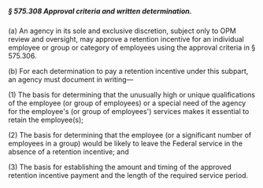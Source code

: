 ##### § 575.308 Approval criteria and written determination. #####

(a) An agency in its sole and exclusive discretion, subject only to OPM review and oversight, may approve a retention incentive for an individual employee or group or category of employees using the approval criteria in § 575.306.

(b) For each determination to pay a retention incentive under this subpart, an agency must document in writing—

(1) The basis for determining that the unusually high or unique qualifications of the employee (or group of employees) or a special need of the agency for the employee's (or group of employees') services makes it essential to retain the employee(s);

(2) The basis for determining that the employee (or a significant number of employees in a group) would be likely to leave the Federal service in the absence of a retention incentive; and

(3) The basis for establishing the amount and timing of the approved retention incentive payment and the length of the required service period.